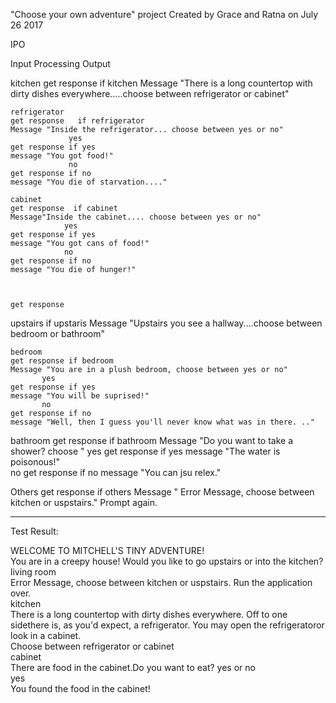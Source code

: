 "Choose your own adventure" project
Created by Grace and Ratna on July 26 2017



IPO

Input                                                                                                                                                                         Processing                                                                                                                     Output 
                                                                                                        
kitchen                                                                                                                                    get response
                                                                                                                                                      if kitchen 																		Message "There is a long countertop with dirty dishes everywhere.....choose between refrigerator or cabinet"



                                       
    refrigerator                                                                                                                  get response   if refrigerator                                                                                                       Message "Inside the refrigerator... choose between yes or no"
                 yes                                                                                      		            	            		get response if yes																	message "You got food!"
                 no                                                            					           		      		get response if no 																	message "You die of starvation...."    
                                                                                                                                                     
    cabinet		                                                                                                                get response  if cabinet															Message"Inside the cabinet.... choose between yes or no"
             	yes																	       get response	if yes																	message "You got cans of food!"
                no                                                  										       get response	if no 																	message "You die of hunger!"
   

																		get response
upstairs                                                                                                                               if upstaris 																		Message "Upstairs you see a hallway....choose between bedroom or bathroom"
                                                                                                                              
                  			
           																	


    bedroom                                                                                                                     get response if bedroom														    Message "You are in a plush bedroom, choose between yes or no"
 		   yes															     get response if yes																		message "You will be suprised!"								
		   no															     get response if no																		message "Well, then I guess you'll never know what was in there. .."
                 


  bathroom 					                                                                          get response if bathroom                                                                                                             Message "Do you want to take a shower? choose "
  		   yes															     get response if yes																		message "The water is poisonous!"								
		   no															     get response if no																		message "You can jsu relex."           
 
Others                                           										get response if others															Message " Error Message, choose between kitchen or uspstairs." Prompt again.


***
Test Result:

WELCOME TO MITCHELL'S TINY ADVENTURE!   
You are in a creepy house!  Would you like to go upstairs or into the kitchen?       
living room       
Error Message, choose between kitchen or uspstairs. Run the application over.              
kitchen             
There is a long countertop with dirty dishes everywhere.  Off to one sidethere is, as you'd expect, a refrigerator. You may open the refrigeratoror look in a cabinet.       
Choose between refrigerator or cabinet                
cabinet               
There are food in the cabinet.Do you want to eat? yes or no                 
yes                       
You found the food in the cabinet!           
